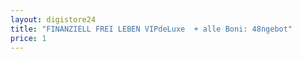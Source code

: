 ```yaml
---
layout: digistore24
title: "FINANZIELL FREI LEBEN VIPdeLuxe  + alle Boni: 48ngebot"
price: 1
---
```

